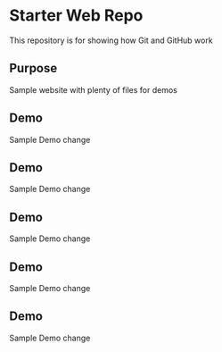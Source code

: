 # Starter Web Repo

This repository is for showing how Git and GitHub work

## Purpose

Sample website with plenty of files for demos

## Demo

Sample Demo change


## Demo

Sample Demo change


## Demo

Sample Demo change

## Demo

Sample Demo change


## Demo

Sample Demo change